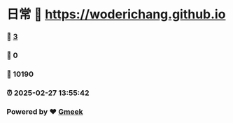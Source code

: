 # 日常 :link: https://woderichang.github.io 
### :page_facing_up: [3](https://woderichang.github.io/tag.html) 
### :speech_balloon: 0 
### :hibiscus: 10190 
### :alarm_clock: 2025-02-27 13:55:42 
### Powered by :heart: [Gmeek](https://github.com/Meekdai/Gmeek)
